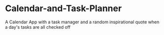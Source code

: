 # Calendar-and-Task-Planner

A Calendar App with a task manager and a random inspirational quote when a day's tasks are all checked off
